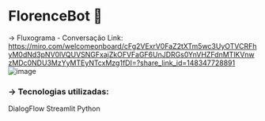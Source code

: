 # FlorenceBot 🤖

→ Fluxograma - Conversação
Link: https://miro.com/welcomeonboard/cFg2VExrV0FaZ2tXTm5wc3UyOTVCRFhyM0dNd3pNV0lVQUVSNGFxajZkOFVFaGF6UnJDRGs0YnVHZFdnMTlKVnwzMDc0NDU3MzYyMTEyNTcxMzg1fDI=?share_link_id=148347728891
![image](https://github.com/DaianedeOliveira/chatbot-globalsolution/assets/99364026/330e904d-d884-421f-80eb-ebf0a56a9b74)




 ### → Tecnologias utilizadas:
 DialogFlow
 Streamlit
 Python
 
